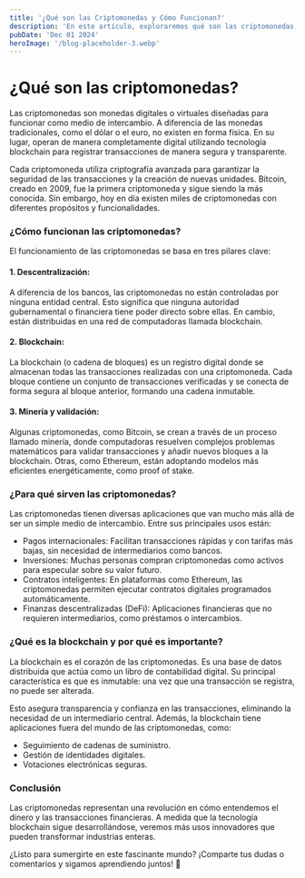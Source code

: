 ```yaml
---
title: '¿Qué son las Criptomonedas y Cómo Funcionan?'
description: 'En este artículo, exploraremos qué son las criptomonedas, cómo funcionan, para qué sirven y desglosaremos el concepto de blockchain, la tecnología que las hace posibles. Si alguna vez has oído hablar de Bitcoin o Ethereum y te has preguntado qué significan'
pubDate: 'Dec 01 2024'
heroImage: '/blog-placeholder-3.webp'
---
```


# ¿Qué son las criptomonedas?
Las criptomonedas son monedas digitales o virtuales diseñadas para funcionar como medio de intercambio. A diferencia de las monedas tradicionales, como el dólar o el euro, no existen en forma física. En su lugar, operan de manera completamente digital utilizando tecnología blockchain para registrar transacciones de manera segura y transparente.

Cada criptomoneda utiliza criptografía avanzada para garantizar la seguridad de las transacciones y la creación de nuevas unidades. Bitcoin, creado en 2009, fue la primera criptomoneda y sigue siendo la más conocida. Sin embargo, hoy en día existen miles de criptomonedas con diferentes propósitos y funcionalidades.

### ¿Cómo funcionan las criptomonedas?
El funcionamiento de las criptomonedas se basa en tres pilares clave:

#### 1. Descentralización:
A diferencia de los bancos, las criptomonedas no están controladas por ninguna entidad central. Esto significa que ninguna autoridad gubernamental o financiera tiene poder directo sobre ellas. En cambio, están distribuidas en una red de computadoras llamada blockchain.

#### 2. Blockchain:
La blockchain (o cadena de bloques) es un registro digital donde se almacenan todas las transacciones realizadas con una criptomoneda. Cada bloque contiene un conjunto de transacciones verificadas y se conecta de forma segura al bloque anterior, formando una cadena inmutable.

#### 3. Minería y validación:
Algunas criptomonedas, como Bitcoin, se crean a través de un proceso llamado minería, donde computadoras resuelven complejos problemas matemáticos para validar transacciones y añadir nuevos bloques a la blockchain. Otras, como Ethereum, están adoptando modelos más eficientes energéticamente, como proof of stake.

### ¿Para qué sirven las criptomonedas?
Las criptomonedas tienen diversas aplicaciones que van mucho más allá de ser un simple medio de intercambio. Entre sus principales usos están:

- Pagos internacionales: Facilitan transacciones rápidas y con tarifas más bajas, sin necesidad de intermediarios como bancos.
- Inversiones: Muchas personas compran criptomonedas como activos para especular sobre su valor futuro.
- Contratos inteligentes: En plataformas como Ethereum, las criptomonedas permiten ejecutar contratos digitales  programados automáticamente.
- Finanzas descentralizadas (DeFi): Aplicaciones financieras que no requieren intermediarios, como préstamos o intercambios.


### ¿Qué es la blockchain y por qué es importante?
La blockchain es el corazón de las criptomonedas. Es una base de datos distribuida que actúa como un libro de contabilidad digital. Su principal característica es que es inmutable: una vez que una transacción se registra, no puede ser alterada.

Esto asegura transparencia y confianza en las transacciones, eliminando la necesidad de un intermediario central. Además, la blockchain tiene aplicaciones fuera del mundo de las criptomonedas, como:

- Seguimiento de cadenas de suministro.
- Gestión de identidades digitales.
- Votaciones electrónicas seguras.


### Conclusión
Las criptomonedas representan una revolución en cómo entendemos el dinero y las transacciones financieras. A medida que la tecnología blockchain sigue desarrollándose, veremos más usos innovadores que pueden transformar industrias enteras.

¿Listo para sumergirte en este fascinante mundo? ¡Comparte tus dudas o comentarios y sigamos aprendiendo juntos! 🚀